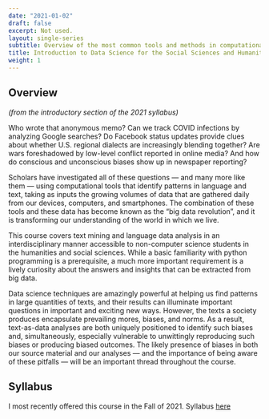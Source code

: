 ```yaml
---
date: "2021-01-02"
draft: false
excerpt: Not used.
layout: single-series
subtitle: Overview of the most common tools and methods in computational text analysis
title: Introduction to Data Science for the Social Sciences and Humanities
weight: 1
---
```


## Overview

_(from the introductory section of the 2021 syllabus)_

Who wrote that anonymous memo? Can we track COVID infections by analyzing Google searches? Do Facebook status updates provide clues about whether U.S. regional dialects are increasingly blending together? Are wars foreshadowed by low-level conflict reported in online media? And how do conscious and unconscious biases show up in newspaper reporting?

Scholars have investigated all of these questions — and many more like them — using computational tools that identify patterns in language and text, taking as inputs the growing volumes of data that are gathered daily from our devices, computers, and smartphones. The combination of these tools and these data has become known as the “big data revolution”, and it is transforming our understanding of the world in which we live.

This course covers text mining and language data analysis in an interdisciplinary manner accessible to non-computer science students in the humanities and social sciences. While a basic familiarity with python programming is a prerequisite, a much more important requirement is a lively curiosity about the answers and insights that can be extracted from big data.

Data science techniques are amazingly powerful at helping us find patterns in large quantities of texts, and their results can illuminate important questions in important and exciting new ways. However, the texts a society produces encapsulate prevailing mores, biases, and norms. As a result, text-as-data analyses are both uniquely positioned to identify such biases and, simultaneously, especially vulnerable to unwittingly reproducing such biases or producing biased outcomes. The likely presence of biases in both our source material and our analyses — and the importance of being aware of these pitfalls — will be an important thread throughout the course.

## Syllabus

I most recently offered this course in the Fall of 2021. Syllabus [here](GOV391_IntroDS_Fall_2021_van_der_Veen.pdf)
